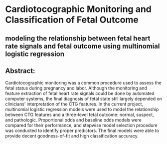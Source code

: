 # Cardiotocographic Monitoring and Classification of Fetal Outcome
## modeling the relationship between fetal heart rate signals and fetal outcome using multinomial logistic regression

## Abstract:
Cardiotocographic monitoring was a common procedure used to assess the fetal status during pregnancy and labor. Although the monitoring and feature extraction of fetal heart rate signals could be done by automated computer systems, the final diagnosis of fetal state still largely depended on clinicians’ interpretation of the CTG features. In the current project, multinomial logistic regression models were used to model the relationship between CTG features and a three-level fetal outcome: normal, suspect, and pathologic. Proportional odds and baseline odds models were compared for their performance, and stepwise model selection procedure was conducted to identify proper predictors. The final models were able to provide decent goodness-of-fit and high classification accuracy.
